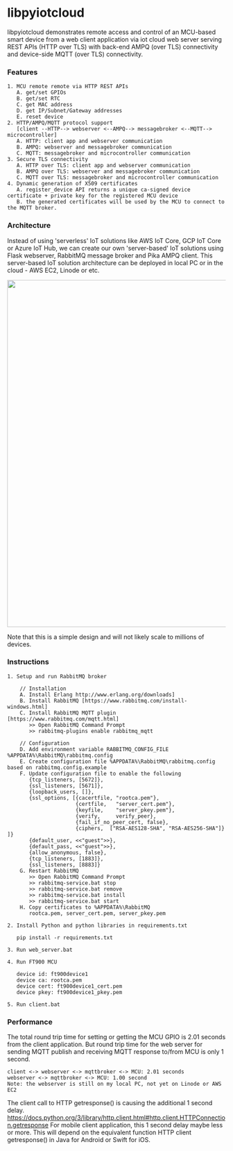 # libpyiotcloud

libpyiotcloud demonstrates remote access and control of an MCU-based smart device from a web client application via iot cloud web server serving REST APIs (HTTP over TLS) with back-end AMPQ (over TLS) connectivity and device-side MQTT (over TLS) connectivity.



### Features

    1. MCU remote remote via HTTP REST APIs
       A. get/set GPIOs
       B. get/set RTC
       C. get MAC address
       D. get IP/Subnet/Gateway addresses
       E. reset device
    2. HTTP/AMPQ/MQTT protocol support 
       [client --HTTP--> webserver <--AMPQ--> messagebroker <--MQTT--> microcontroller]
       A. HTTP: client app and webserver communication
       B. AMPQ: webserver and messagebroker communication
       C. MQTT: messagebroker and microcontroller communication
    3. Secure TLS connectivity 
       A. HTTP over TLS: client app and webserver communication
       B. AMPQ over TLS: webserver and messagebroker communication
       C. MQTT over TLS: messagebroker and microcontroller communication
    4. Dynamic generation of X509 certificates 
       A. register_device API returns a unique ca-signed device certificate + private key for the registered MCU device
       B. the generated certificates will be used by the MCU to connect to the MQTT broker. 



### Architecture

Instead of using 'serverless' IoT solutions like AWS IoT Core, GCP IoT Core or Azure IoT Hub, 
we can create our own 'server-based' IoT solutions using Flask webserver, RabbitMQ message broker and Pika AMPQ client.
This server-based IoT solution architecture can be deployed in local PC or in the cloud - AWS EC2, Linode or etc.


<img src="https://github.com/richmondu/libpyiotcloud/blob/master/images/architecture.png" width="800"/>

Note that this is a simple design and will not likely scale to millions of devices.



### Instructions

    1. Setup and run RabbitMQ broker

        // Installation
        A. Install Erlang http://www.erlang.org/downloads]
        B. Install RabbitMQ [https://www.rabbitmq.com/install-windows.html]
        C. Install RabbitMQ MQTT plugin [https://www.rabbitmq.com/mqtt.html]
           >> Open RabbitMQ Command Prompt
           >> rabbitmq-plugins enable rabbitmq_mqtt

        // Configuration
        D. Add environment variable RABBITMQ_CONFIG_FILE %APPDATA%\RabbitMQ\rabbitmq.config
        E. Create configuration file %APPDATA%\RabbitMQ\rabbitmq.config based on rabbitmq.config.example
        F. Update configuration file to enable the following
           {tcp_listeners, [5672]},
           {ssl_listeners, [5671]},
           {loopback_users, []},
           {ssl_options, [{cacertfile, "rootca.pem"},
                          {certfile,   "server_cert.pem"},
                          {keyfile,    "server_pkey.pem"},
                          {verify,     verify_peer},
                          {fail_if_no_peer_cert, false},
                          {ciphers,  ["RSA-AES128-SHA", "RSA-AES256-SHA"]} ]}
           {default_user, <<"guest">>},
           {default_pass, <<"guest">>},
           {allow_anonymous, false},
           {tcp_listeners, [1883]},
           {ssl_listeners, [8883]}
        G. Restart RabbitMQ
           >> Open RabbitMQ Command Prompt
           >> rabbitmq-service.bat stop 
           >> rabbitmq-service.bat remove
           >> rabbitmq-service.bat install
           >> rabbitmq-service.bat start
        H. Copy certificates to %APPDATA%\RabbitMQ 
           rootca.pem, server_cert.pem, server_pkey.pem

    2. Install Python and python libraries in requirements.txt

       pip install -r requirements.txt

    3. Run web_server.bat
  
    4. Run FT900 MCU

       device id: ft900device1
       device ca: rootca.pem
       device cert: ft900device1_cert.pem
       device pkey: ft900device1_pkey.pem

    5. Run client.bat



### Performance

The total round trip time for setting or getting the MCU GPIO is 2.01 seconds from the client application. But round trip time for the web server for sending MQTT publish and receiving MQTT response to/from MCU is only 1 second.

    client <-> webserver <-> mqttbroker <-> MCU: 2.01 seconds
    webserver <-> mqttbroker <-> MCU: 1.00 second
    Note: the webserver is still on my local PC, not yet on Linode or AWS EC2

The client call to HTTP getresponse() is causing the additional 1 second delay. https://docs.python.org/3/library/http.client.html#http.client.HTTPConnection.getresponse For mobile client application, this 1 second delay maybe less or more. This will depend on the equivalent function HTTP client getresponse() in Java for Android or Swift for iOS.


